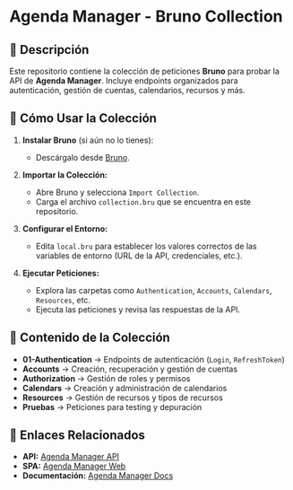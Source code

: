 # Agenda Manager - Bruno Collection

## 🌟 Descripción

Este repositorio contiene la colección de peticiones **Bruno** para probar la API de **Agenda Manager**. Incluye endpoints organizados para autenticación, gestión de cuentas, calendarios, recursos y más.

## 🚀 Cómo Usar la Colección

1. **Instalar Bruno** (si aún no lo tienes):
   - Descárgalo desde [Bruno](https://www.usebruno.com/).

2. **Importar la Colección:**
   - Abre Bruno y selecciona `Import Collection`.
   - Carga el archivo `collection.bru` que se encuentra en este repositorio.

3. **Configurar el Entorno:**
   - Edita `local.bru` para establecer los valores correctos de las variables de entorno (URL de la API, credenciales, etc.).

4. **Ejecutar Peticiones:**
   - Explora las carpetas como `Authentication`, `Accounts`, `Calendars`, `Resources`, etc.
   - Ejecuta las peticiones y revisa las respuestas de la API.

## 📂 Contenido de la Colección

- **01-Authentication** → Endpoints de autenticación (`Login`, `RefreshToken`)
- **Accounts** → Creación, recuperación y gestión de cuentas
- **Authorization** → Gestión de roles y permisos
- **Calendars** → Creación y administración de calendarios
- **Resources** → Gestión de recursos y tipos de recursos
- **Pruebas** → Peticiones para testing y depuración

## 🔗 Enlaces Relacionados

- **API:** [Agenda Manager API](https://github.com/snicoper/agenda-manager-api)
- **SPA:** [Agenda Manager Web](https://github.com/snicoper/agenda-manager-web)
- **Documentación:** [Agenda Manager Docs](https://github.com/snicoper/agenda-manager-docs)
